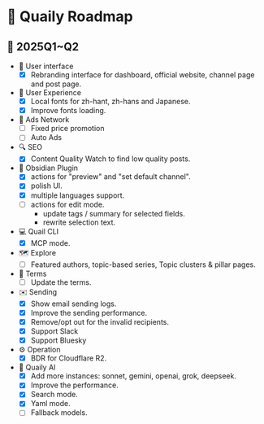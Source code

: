 # 🚀 Quaily Roadmap

## 📅 2025Q1~Q2

- 🎨 User interface
  - [x] Rebranding interface for dashboard, official website, channel page and post page.
- 🌟 User Experience
  - [x] Local fonts for zh-hant, zh-hans and Japanese.
  - [x] Improve fonts loading.
- 📢 Ads Network
  - [ ] Fixed price promotion
  - [ ] Auto Ads
- 🔍 SEO
  - [x] Content Quality Watch to find low quality posts.
- 🧩 Obsidian Plugin
  - [x] actions for "preview" and "set default channel".
  - [x] polish UI.
  - [x] multiple languages support.
  - [ ] actions for edit mode.
    - update tags / summary for selected fields.
    - rewrite selection text.
- 💻 Quail CLI
  - [x] MCP mode.
- 🗺️ Explore
  - [ ] Featured authors, topic-based series, Topic clusters & pillar pages.
- 📜 Terms
  - [ ] Update the terms.
- ✉️ Sending
  - [x] Show email sending logs.
  - [x] Improve the sending performance.
  - [x] Remove/opt out for the invalid recipients.
  - [x] Support Slack
  - [x] Support Bluesky
- ⚙️ Operation
  - [x] BDR for Cloudflare R2.
- 🤖 Quaily AI
  - [x] Add more instances: sonnet, gemini, openai, grok, deepseek.
  - [x] Improve the performance.
  - [x] Search mode.
  - [x] Yaml mode.
  - [ ] Fallback models.
